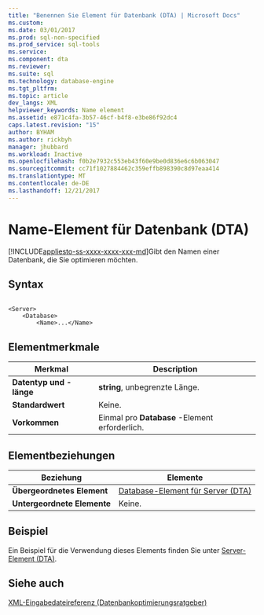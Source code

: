 ```yaml
---
title: "Benennen Sie Element für Datenbank (DTA) | Microsoft Docs"
ms.custom: 
ms.date: 03/01/2017
ms.prod: sql-non-specified
ms.prod_service: sql-tools
ms.service: 
ms.component: dta
ms.reviewer: 
ms.suite: sql
ms.technology: database-engine
ms.tgt_pltfrm: 
ms.topic: article
dev_langs: XML
helpviewer_keywords: Name element
ms.assetid: e871c4fa-3b57-46cf-b4f8-e3be86f92dc4
caps.latest.revision: "15"
author: BYHAM
ms.author: rickbyh
manager: jhubbard
ms.workload: Inactive
ms.openlocfilehash: f0b2e7932c553eb43f60e9be0d836e6c6b063047
ms.sourcegitcommit: cc71f1027884462c359effb898390c8d97eaa414
ms.translationtype: MT
ms.contentlocale: de-DE
ms.lasthandoff: 12/21/2017
---
```

# <a name="name-element-for-database-dta"></a>Name-Element für Datenbank (DTA)
[!INCLUDE[appliesto-ss-xxxx-xxxx-xxx-md](../../includes/appliesto-ss-xxxx-xxxx-xxx-md.md)]Gibt den Namen einer Datenbank, die Sie optimieren möchten.  
  
## <a name="syntax"></a>Syntax  
  
```  
  
<Server>  
    <Database>  
        <Name>...</Name>  
```  
  
## <a name="element-characteristics"></a>Elementmerkmale  
  
|Merkmal|Description|  
|--------------------|-----------------|  
|**Datentyp und -länge**|**string**, unbegrenzte Länge.|  
|**Standardwert**|Keine.|  
|**Vorkommen**|Einmal pro **Database** -Element erforderlich.|  
  
## <a name="element-relationships"></a>Elementbeziehungen  
  
|Beziehung|Elemente|  
|------------------|--------------|  
|**Übergeordnetes Element**|[Database-Element für Server &#40;DTA&#41;](../../tools/dta/database-element-for-server-dta.md)|  
|**Untergeordnete Elemente**|Keine.|  
  
## <a name="example"></a>Beispiel  
 Ein Beispiel für die Verwendung dieses Elements finden Sie unter [Server-Element &#40;DTA&#41;](../../tools/dta/server-element-dta.md).  
  
## <a name="see-also"></a>Siehe auch  
 [XML-Eingabedateireferenz &#40;Datenbankoptimierungsratgeber&#41;](../../tools/dta/xml-input-file-reference-database-engine-tuning-advisor.md)  
  
  
